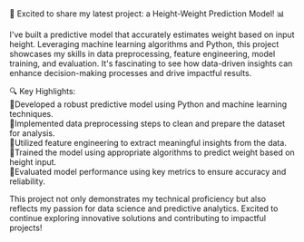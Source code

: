 🚀 Excited to share my latest project: a Height-Weight Prediction Model! 📊

I've built a predictive model that accurately estimates weight based on input height. Leveraging machine learning algorithms and Python, this project showcases my skills in data preprocessing, feature engineering, model training, and evaluation. It's fascinating to see how data-driven insights can enhance decision-making processes and drive impactful results.

🔍 Key Highlights:                               
📍Developed a robust predictive model using Python and machine learning techniques.                
📍Implemented data preprocessing steps to clean and prepare the dataset for analysis.                  
📍Utilized feature engineering to extract meaningful insights from the data.                    
📍Trained the model using appropriate algorithms to predict weight based on height input.                 
📍Evaluated model performance using key metrics to ensure accuracy and reliability.                     

This project not only demonstrates my technical proficiency but also reflects my passion for data science and predictive analytics. Excited to continue exploring innovative solutions and contributing to impactful projects!
